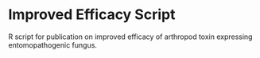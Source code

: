 # Improved Efficacy Script
R script for publication on improved efficacy of arthropod toxin expressing entomopathogenic fungus.
